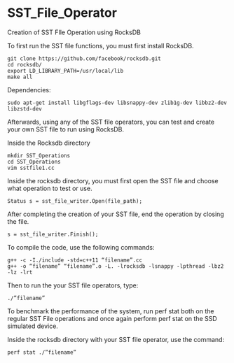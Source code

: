 # SST_File_Operator
Creation of SST FIle Operation using RocksDB

To first run the SST file functions, you must first install RocksDB. 
```
git clone https://github.com/facebook/rocksdb.git 
cd rocksdb/ 
export LD_LIBRARY_PATH=/usr/local/lib
make all
```
Dependencies:
```
sudo apt-get install libgflags-dev libsnappy-dev zlib1g-dev libbz2-dev libzstd-dev
```
Afterwards, using any of the SST file operators, you can test and create your own SST file to run using RocksDB. 

Inside the Rocksdb directory
```
mkdir SST_Operations
cd SST_Operations
vim sstfile1.cc
```
Inside the rocksdb directory, you must first open the SST file and choose what operation to test or use.
```
Status s = sst_file_writer.Open(file_path);
```
After completing the creation of your SST file, end the operation by closing the file. 
```
s = sst_file_writer.Finish();
```
To compile the code, use the following commands:
```
g++ -c -I./include -std=c++11 “filename”.cc
g++ -o “filename” “filename”.o -L. -lrocksdb -lsnappy -lpthread -lbz2 -lz -lrt
 ```
Then to run the your SST file operators, type:
```
./”filename”
```
To benchmark the performance of the system, run perf stat both on the regular SST File operations and once again perform perf stat on the SSD simulated device.

Inside the rocksdb directory with your SST file operator, use the command:
```
perf stat ./”filename” 
```
